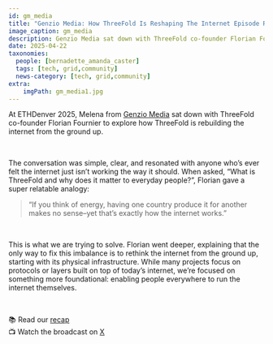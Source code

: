 ```yaml
---
id: gm_media
title: "Genzio Media: How ThreeFold Is Reshaping The Internet Episode Recap"
image_caption: gm_media
description: Genzio Media sat down with ThreeFold co-founder Florian Fournier to discuss how ThreeFold is rebuilding the internet, in a clear, relatable conversation.
date: 2025-04-22
taxonomies:
  people: [bernadette_amanda_caster]
  tags: [tech, grid,community]
  news-category: [tech, grid,community]
extra:
    imgPath: gm_media1.jpg
---
```


At ETHDenver 2025, Melena from [Genzio Media](https://www.genzio.co/) sat down with ThreeFold co-founder Florian Fournier to explore how ThreeFold is rebuilding the internet from the ground up.

<br/>

The conversation was simple, clear, and resonated with anyone who’s ever felt the internet just isn’t working the way it should. When asked, “What is ThreeFold and why does it matter to everyday people?”, Florian gave a super relatable analogy:

> “If you think of energy, having one country produce it for another makes no sense–yet that’s exactly how the internet works.”

<br/>

This is what we are trying to solve. Florian went deeper, explaining that the only way to fix this imbalance is to rethink the internet from the ground up, starting with its physical infrastructure. While many projects focus on protocols or layers built on top of today’s internet, we’re focused on something more foundational: enabling people everywhere to run the internet themselves.

<br/>

📚 Read our [recap](https://forum.threefold.io/t/genzio-media-how-threefold-is-reshaping-the-internet/4576)<br/>
📺 Watch the broadcast on [X](https://x.com/i/status/1912955296206434675)